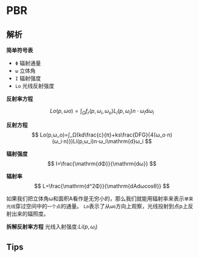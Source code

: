 # PBR

## 解析

**简单符号表**
- `Φ` 辐射通量
- `ω` 立体角
- `I` 辐射强度
- `Lo` 光线反射强度

**反射率方程**

$$Lo(p,ωo)=∫_Ωf_r(p,ω_i,ω_o)L_i(p,ω_i)n⋅ω_i\mathrm{d}ω_i$$

**反射方程**
$$
Lo(p,ω_o)=∫_Ω(kd\frac{c}{π}+ks\frac{DFG}{4(ω_o⋅n)(ω_i⋅n)})Li(p,ω_i)n⋅ω_i\mathrm{d}ω_i
$$

**辐射强度**
$$
I=\frac{\mathrm{dΦ}}{\mathrm{dω}}
$$

**辐射率**
$$
L=\frac{\mathrm{d^2Φ}}{\mathrm{dAdωcosθ}}
$$

如果我们把立体角ω和面积A看作是无穷小的，那么我们就能用辐射率来表示`单束光线`穿过空间中的`一个点`的通量。
`Lo`表示了从`ωo`方向上观察，光线投射到点p上反射出来的辐照度。

**拆解反射率方程**
光线入射强度:$Li(p,ω_i)$

## Tips

